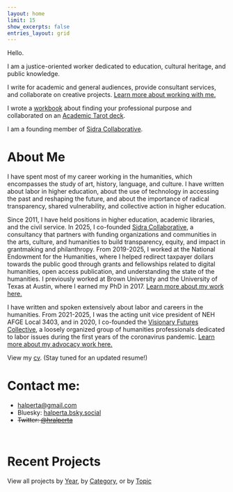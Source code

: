 ```yaml
---
layout: home
limit: 15
show_excerpts: false
entries_layout: grid
---
```


Hello. 

I am a justice-oriented worker dedicated to education, cultural heritage, and public knowledge. 

I write for academic and general audiences, provide consultant services, and collaborate on creative projects. [Learn more about working with me.](/categories/mentorship/)

I wrote a [workbook](/shalperta%20press/purpose/) about finding your professional purpose and collaborated on an [Academic Tarot deck](https://halperta.com/visionary%20futures%20collective/tarot/). 

I am a founding member of [Sidra Collaborative](https://sidracollaborative.com/).

# About Me

I have spent most of my career working in the humanities, which encompasses the study of art, history, language, and culture. I have written about labor in higher education, about the use of technology in accessing the past and reshaping the future, and about the importance of radical transparency, shared vulnerability, and collective action in higher education.

Since 2011, I have held positions in higher education, academic libraries, and the civil service. In 2025, I co-founded [Sidra Collaborative](https://sidracollaborative.com/), a consultancy that partners with funding organizations and communities in the arts, culture, and humanities to build transparency, equity, and impact in grantmaking and philanthropy. From 2019-2025, I worked at the National Endowment for the Humanities, where I helped redirect taxpayer dollars towards the public good through grants and fellowships related to digital humanities, open access publication, and understanding the state of the humanities. I previously worked at Brown University and the University of Texas at Austin, where I earned my PhD in 2017. [Learn more about my work here.](/categories/research/)

I have written and spoken extensively about labor and careers in the humanities. From 2021-2025, I was the acting unit vice president of NEH AFGE Local 3403, and in 2020, I co-founded the [Visionary Futures Collective](https://visionary-futures-collective.github.io/), a loosely organized group of humanities professionals dedicated to labor issues during the first years of the coronavirus pandemic. [Learn more about my advocacy work here.](/categories/advocacy/)


View my [cv](/pdf/halperta_cv.pdf). (Stay tuned for an updated resume!)

# Contact me: 
- halperta@gmail.com
- Bluesky: [halperta.bsky.social](https://bsky.app/profile/halperta.bsky.social)
- <del>Twitter: [@hralperta](https://twitter.com/hralperta/) </del>
<br>

# Recent Projects
View all projects by [Year](/projects/), by [Category](/categories/), or by [Topic](/tags/)
<br>
